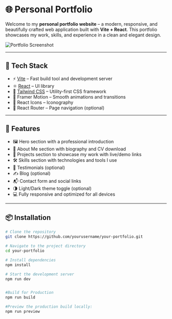 # 🌐 Personal Portfolio

Welcome to my **personal portfolio website** – a modern, responsive, and beautifully crafted web application built with **Vite + React**. This portfolio showcases my work, skills, and experience in a clean and elegant design.

![Portfolio Screenshot](<img width="1919" height="928" alt="image" src="https://github.com/user-attachments/assets/3276c143-07ad-4e18-bd67-ac46608a95f6" />
) <!-- Optional: Add your screenshot image here -->

---

## 🚀 Tech Stack

- ⚡ [Vite](https://vitejs.dev/) – Fast build tool and development server
- ⚛️ [React](https://reactjs.org/) – UI library
- 💨 [Tailwind CSS](https://tailwindcss.com/) – Utility-first CSS framework
- 🎨 Framer Motion – Smooth animations and transitions
- 🧰 React Icons – Iconography
- 📄 React Router – Page navigation (optional)

---

## 📁 Features

- 🖼️ Hero section with a professional introduction
- 👤 About Me section with biography and CV download
- 💼 Projects section to showcase my work with live/demo links
- 🛠️ Skills section with technologies and tools I use
- 💬 Testimonials (optional)
- ✍️ Blog (optional)
- 📬 Contact form and social links
- 🌗 Light/Dark theme toggle (optional)
- 💻 Fully responsive and optimized for all devices

---

## 📦 Installation

```bash
# Clone the repository
git clone https://github.com/yourusername/your-portfolio.git

# Navigate to the project directory
cd your-portfolio

# Install dependencies
npm install

# Start the development server
npm run dev


#Build for Production
npm run build

#Preview the production build locally:
npm run preview
